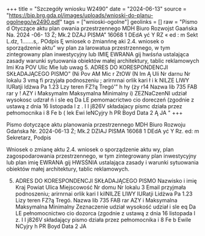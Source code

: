 +++
title = "Szczegóły wniosku W2490"
date = "2024-06-13"
source = "https://bip.brg.gda.pl/images/uploads/wnioski-do-planu-ogolnego/w2490.pdf"
tags = ["wnioski-ogolne"]
geolinks = []
raw = "Pismo d Otyczące aktu plan owania przestrzennego MDH Biuro Rozwojst Gaańska Na. 2024 -06- 13 Ż; Mk.2 DZAJ PISMA” 16068 1 DEdA yć Y RZ « ed : m Sekt L.dz, 1.......s,. POdpis Ę wniosek o źmianńnę aki 2.4. wniosek o sporządzenie aktu” wy plan za larowatua przestrzennego, w tym zintegrowany plan inwestycyjny lub IMIĘ EWRANA gij hwśsńa ustalająca zasady  warunki sytuowania obiektów małej architektury, tablic reklamowych Imi Kra POV Ulic Mie lub uwag 5. ADRES DO KORESPONDENCJI SKŁADAJĄCEGO PISMO” (Ni Pov AM Mic r ZtOW (N Im Ą Uli Nr darnu Nr lokalu 3 vmą fi przyjała podnoszeniu ; arirnrnai orlik kari ł i k NILZE LIWY IURatji ldżwa Pa 1.23 Lzy teren FZ?ą Tregó'”  h hy (ży r14 Nazwa lib 735 FAB rar y ! AZY i Maksymalm Maksymalna Minimalny i) ZEZNaCzenNI udział wysokosc udzrał ń i sle eq Da LE pemomacrictwo cio doreczeń (zgodnie z ustawą z dnia 16 listopada l z . I I j826V składajacy pismc działa przez pełnomocnika i 8  Fe b ( lek Ewi leNCyjry h PR Boyd Data 2 Ą JA "
+++

Pismo dotyczące aktu planowania przestrzennego MDH
Biuro Rozwoju Gdańska
Nr. 2024-06-13
Ż; Mk.2 DZIAJ PISMA 16068 1 DEdA yć Y
Rz. ed: m Sekretarz, Podpis

Wniosek o zmianę aktu 2.4. wniosek o sporządzenie aktu
wy, plan zagospodarowania przestrzennego, w tym zintegrowany plan inwestycyjny lub plan
imię EWRANA gij
HWSŚNIA ustalająca zasady i warunki sytuowania obiektów małej architektury, tablic reklamowych.

5. ADRES DO KORESPONDENCJI SKŁADAJĄCEGO PISMO
Nazwisko i imię
Kraj
Powiat
Ulica
Miejscowość
Nr domu Nr lokalu 3
Email przyjmała podnoszeniu; arirnrnai orlik kari
I kilNILZE LIWY IURatji
Lidżwa Pa 1.23 Lizy teren FZ?ą Tregó.
Nazwa lib 735 FAB rar
AZY i Maksymalna Maksymalna Minimalny
Zeznaczenie udział wysokość udział
i sle eq Da LE pełnomocnictwo cio dozorca (zgodnie z ustawą z dnia 16 listopada
l z. I I j826V składający pismo działa przez pełnomocnika
i 8 Fe b Ewile NCyjry h
PR
Boyd Data 2 JA


